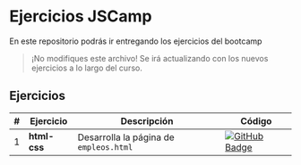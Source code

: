 # Ejercicios JSCamp

En este repositorio podrás ir entregando los ejercicios del bootcamp

> ¡No modifiques este archivo! Se irá actualizando con los nuevos ejercicios a lo largo del curso.

## Ejercicios

| #   | Ejercicio    | Descripción                            | Código                                                                                                                 |
| --- | ------------ | -------------------------------------- | ---------------------------------------------------------------------------------------------------------------------- |
| 1   | **html-css** | Desarrolla la página de `empleos.html` | [![GitHub Badge](https://img.shields.io/badge/estado-entregado-green)](/01-ejercicio-html-css/tree/main/README.md) |
